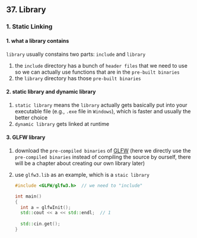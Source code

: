 ## 37. Library

### 1. Static Linking

#### 1. what a library contains

`library` usually constains two parts: `include` and `library`

1. the `include` directory has a bunch of `header files` that we need to use so we can actually use functions that are in the `pre-built binaries`
2. the `library` directory has those `pre-built binaries`

#### 2. static library and dynamic library

1. `static library` means the `library` actually gets basically put into your executable file (e.g., `.exe` file in `Windows`), which is faster and usually the better choice
2. `dynamic library` gets linked at runtime

#### 3. GLFW library

1. download the `pre-compiled binaries` of [GLFW](https://www.glfw.org/) (here we directly use the `pre-compiled binaries` instead of compiling the source by ourself, there will be a chapter about creating our own library later)

2. use `glfw3.lib` as an example, which is a `staic library`

    ```c++
    #include <GLFW/glfw3.h>  // we need to "include"
    
    int main()
    {
      int a = glfwInit();
      std::cout << a << std::endl;  // 1
      
      std::cin.get();
    }
    ```



